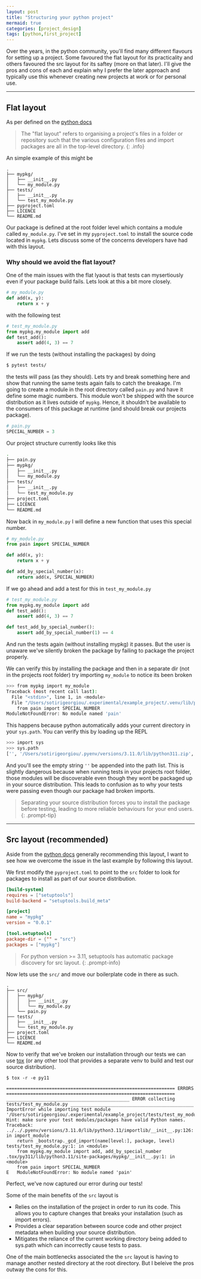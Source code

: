 ```yaml
---
layout: post
title: "Structuring your python project"
mermaid: true
categories: [project_design]
tags: [python,first_project]
---
```


Over the years, in the python community, you'll find many different flavours for setting up a project. Some favoured the flat layout for its practicality and others favoured the src layout for its saftey (more on that later). I'll give the pros and cons of each and explain why I prefer the later approach and typically use this whenever creating new projects at work or for personal use.

---

## Flat layout

As per defined on the [python docs](https://packaging.python.org/en/latest/discussions/src-layout-vs-flat-layout/)

> The "flat layout" refers to organising a project's files in a folder or repository such that the various configuration files and import packages are all in the top-level directory.
{: .info}

An simple example of this might be

```
.
├── mypkg/
│   ├── __init__.py
│   └── my_module.py
├── tests/
│   ├── __init__.py
│   └── test_my_module.py
├── pyproject.toml
├── LICENCE
└── README.md
```

Our package is defined at the root folder level which contains a module called `my_module.py`. I've set in my `pyproject.toml` to install the source code located in `mypkg`. Lets discuss some of the concerns developers have had with this layout.

### Why should we avoid the flat layout?

One of the main issues with the flat lyaout is that tests can mysertiously even if your package build fails. Lets look at this a bit more closely.

```python
# my_module.py
def add(x, y):
    return x + y
```

with the following test

```python
# test_my_module.py
from mypkg.my_module import add
def test_add():
    assert add(4, 3) == 7
```

If we run the tests (without installing the packages) by doing

```sh
$ pytest tests/
```

the tests will pass (as they should). Lets try and break something here and show that running the same tests again fails to catch the breakage. I'm going to create a module in the root directory called `pain.py` and have it define some magic numbers. This module won't be shipped with the source distribution as it lives outside of `mypkg`. Hence, it shouldn't be available to the consumers of this package at runtime (and should break our projects package).

```python
# pain.py
SPECIAL_NUMBER = 3
```

Our project structure currently looks like this

```sh
.
├── pain.py
├── mypkg/
│   ├── __init__.py
│   └── my_module.py
├── tests/
│   ├── __init__.py
│   └── test_my_module.py
├── project.toml
├── LICENCE
└── README.md
```

Now back in `my_module.py` I will define a new function that uses this special number.

```python
# my_module.py
from pain import SPECIAL_NUMBER

def add(x, y):
    return x + y

def add_by_special_number(x):
    return add(x, SPECIAL_NUMBER)
```

If we go ahead and add a test for this in `test_my_module.py`

```python
# test_my_module.py
from mypkg.my_module import add
def test_add():
    assert add(4, 3) == 7

def test_add_by_special_number():
    assert add_by_special_number(1) == 4
```

And run the tests again (without installing mypkg) it passes. But the user is unaware we've silently broken the package by failing to package the project properly.

We can verify this by installing the package and then in a separate dir (not in the projects root folder) try importing `my_module` to notice its been broken

```sh
>>> from mypkg import my_module
Traceback (most recent call last):
  File "<stdin>", line 1, in <module>
  File "/Users/sotirigeorgiou/.experimental/example_project/.venv/lib/python3.11/site-packages/mypkg/my_module.py", line 1, in <module>
    from pain import SPECIAL_NUMBER
ModuleNotFoundError: No module named 'pain'
```

This happens because python automatically adds your current directory in your `sys.path`. You can verify this by loading up the REPL 

```sh
>>> import sys
>>> sys.path
['', '/Users/sotirigeorgiou/.pyenv/versions/3.11.0/lib/python311.zip', '/Users/sotirigeorgiou/.pyenv/versions/3.11.0/lib/python3.11', '/Users/sotirigeorgiou/.pyenv/versions/3.11.0/lib/python3.11/lib-dynload', '/Users/sotirigeorgiou/.experimental/example_project/.venv/lib/python3.11/site-packages']
```

And you'll see the empty string `''` be appended into the path list. This is slightly dangerous because when running tests in your projects root folder, those modules will be discoverable even though they wont be packaged up in your source distribution. This leads to confusion as to why your tests were passing even though our package had broken imports.

> Separating your source distribution forces you to install the package before testing, leading to more reliable behaviours for your end users.
{: .prompt-tip}

---

## Src layout (recommended)

Aside from the [python docs](https://packaging.python.org/en/latest/discussions/src-layout-vs-flat-layout/) generally recommending this layout, I want to see how we overcome the issue in the last example by following this layout.

We first modify the `pyproject.toml` to point to the `src` folder to look for packages to install as part of our source distribution.

```toml
[build-system]
requires = ["setuptools"]
build-backend = "setuptools.build_meta"

[project]
name = "mypkg"
version = "0.0.1"

[tool.setuptools]
package-dir = {"" = "src"}
packages = ["mypkg"]
```

> For python version >= 3.11, setuptools has automatic package discovery for src layout. 
{: .prompt-info}

Now lets use the `src/` and move our boilerplate code in there as such.

```shell
.
├── src/ 
│   ├── mypkg/
│   │   ├── __init__.py
│   │   └── my_module.py
│   └── pain.py
├── tests/
│   ├── __init__.py
│   └── test_my_module.py
├── project.toml
├── LICENCE
└── README.md
```

Now to verify that we've broken our installation through our tests we can use [tox](https://tox.wiki/en/latest/user_guide.html) (or any other tool that provides a separate venv to build and test our source distribution). 

```
$ tox -r -e py11

=============================================================== ERRORS ===============================================================
______________________________________________ ERROR collecting tests/test_my_module.py ______________________________________________
ImportError while importing test module '/Users/sotirigeorgiou/.experimental/example_project/tests/test_my_module.py'.
Hint: make sure your test modules/packages have valid Python names.
Traceback:
../../.pyenv/versions/3.11.0/lib/python3.11/importlib/__init__.py:126: in import_module
    return _bootstrap._gcd_import(name[level:], package, level)
tests/test_my_module.py:1: in <module>
    from mypkg.my_module import add, add_by_special_number
.tox/py311/lib/python3.11/site-packages/mypkg/__init__.py:1: in <module>
    from pain import SPECIAL_NUMBER
E   ModuleNotFoundError: No module named 'pain'
```

Perfect, we've now captured our error during our tests!

Some of the main benefits of the `src` layout is

* Relies on the installation of the project in order to run its code. This allows you to capture changes that breaks your installation (such as import errors).
* Provides a clear separation between source code and other project metadata when building your source distribution.
* Mitigates the reliance of the current working directory being added to sys.path which can incorrectly cause tests to pass.


One of the main bottlenecks associated the the `src` layout is having to manage another nested directory at the root directory. But I beleive the pros outway the cons for this.